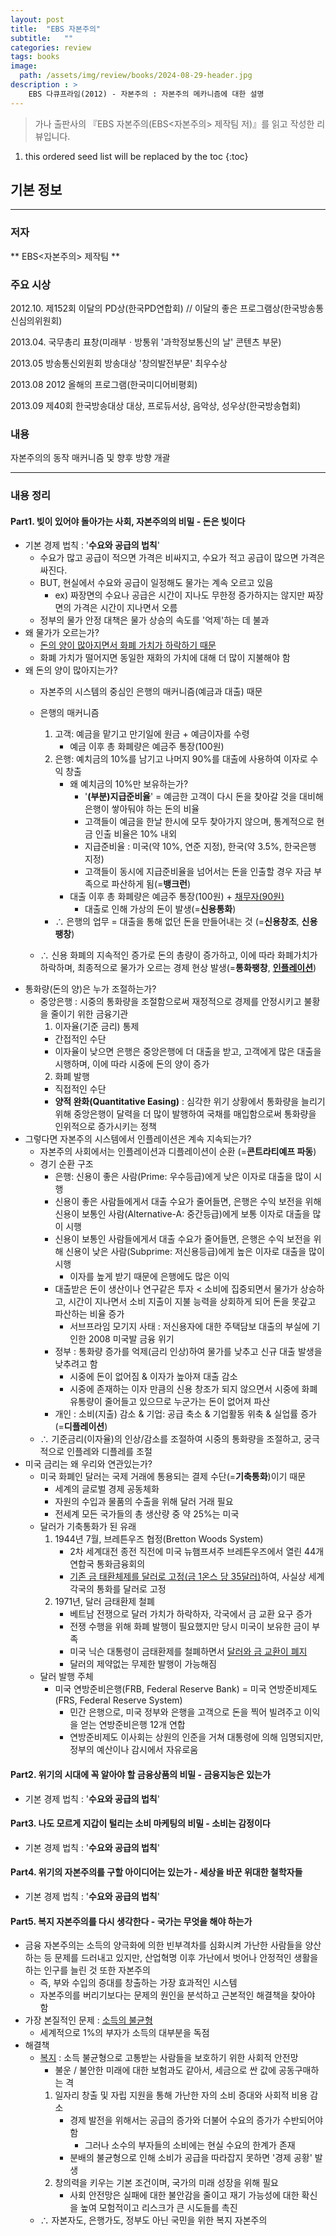 ```yaml
---
layout: post
title:  "EBS 자본주의"
subtitle:   ""
categories: review
tags: books
image:
  path: /assets/img/review/books/2024-08-29-header.jpg
description : >
    EBS 다큐프라임(2012) - 자본주의 : 자본주의 메카니즘에 대한 설명
---
```


>  가나 출판사의 『EBS 자본주의(EBS<자본주의> 제작팀 저)』를 읽고 작성한 리뷰입니다.

<!--more-->

1. this ordered seed list will be replaced by the toc
{:toc}

## 기본 정보
---
### 저자
** EBS<자본주의> 제작팀 **   

### 주요 시상   
2012.10. 제152회 이달의 PD상(한국PD연합회) // 이달의 좋은 프로그램상(한국방송통신심의위원회)

2013.04. 국무총리 표창(미래부ㆍ방통위 '과학정보통신의 날' 콘텐츠 부문)

2013.05 방송통신외원회 방송대상 '창의발전부문' 최우수상

2013.08 2012 올해의 프로그램(한국미디어비평회)

2013.09 제40회 한국방송대상 대상, 프로듀서상, 음악상, 성우상(한국방송협회)

### 내용
자본주의의 동작 매커니즘 및 향후 방향 개괄

---
### 내용 정리
#### Part1. 빚이 있어야 돌아가는 사회, 자본주의의 비밀 - 돈은 빚이다
  - 기본 경제 법칙 : '<b>수요와 공급의 법칙</b>'
    - 수요가 많고 공급이 적으면 가격은 비싸지고, 수요가 적고 공급이 많으면 가격은 싸진다.
    - BUT, 현실에서 수요와 공급이 일정해도 물가는 계속 오르고 있음
      - ex) 짜장면의 수요나 공급은 시간이 지나도 무한정 증가하지는 않지만 짜장면의 가격은 시간이 지나면서 오름
    - 정부의 물가 안정 대책은 물가 상승의 속도를 '억제'하는 데 불과
  - 왜 물가가 오르는가?
    - <u>돈의 양이 많아지면서 화폐 가치가 하락하기 때문</u>
    - 화폐 가치가 떨어지면 동일한 재화의 가치에 대해 더 많이 지불해야 함
  - 왜 돈의 양이 많아지는가?
    - 자본주의 시스템의 중심인 은행의 매커니즘(예금과 대출) 때문
    - 은행의 매커니즘
      1) 고객: 예금을 맡기고 만기일에 원금 + 예금이자를 수령
          - 예금 이후 총 화폐량은 예금주 통장(100원)
      2) 은행: 예치금의 10%를 남기고 나머지 90%를 대출에 사용하여 이자로 수익 창출
          - 왜 예치금의 10%만 보유하는가?
            - '<b>(부분)지급준비율</b>' =  예금한 고객이 다시 돈을 찾아갈 것을 대비해 은행이 쌓아둬야 하는 돈의 비율
            - 고객들이 예금을 한날 한시에 모두 찾아가지 않으며, 통계적으로 현금 인출 비율은 10% 내외
            - 지급준비율 : 미국(약 10%, 연준 지정), 한국(약 3.5%, 한국은행 지정)
            - 고객들이 동시에 지급준비율을 넘어서는 돈을 인출할 경우 자금 부족으로 파산하게 됨(=<b>뱅크런</b>)
          - 대출 이후 총 화폐량은 예금주 통장(100원) + <u>채무자(90원)</u>
            - 대출로 인해 가상의 돈이 발생(=<b>신용통화</b>)
      - ∴ 은행의 업무 = 대출을 통해 없던 돈을 만들어내는 것 (=<b>신용창조</b>, <b>신용팽창</b>)
      
    - ∴ 신용 화폐의 지속적인 증가로 돈의 총량이 증가하고, 이에 따라 화폐가치가 하락하며, 최종적으로 물가가 오르는 경제 현상 발생(=<b>통화팽창</b>, <b><u>인플레이션</u></b>)
  - 통화량(돈의 양)은 누가 조절하는가?
    - 중앙은행 : 시중의 통화량을 조절함으로써 재정적으로 경제를 안정시키고 불황을 줄이기 위한 금융기관
      1. 이자율(기준 금리) 통제
        - 간접적인 수단
        - 이자율이 낮으면 은행은 중앙은행에 더 대출을 받고, 고객에게 많은 대출을 시행하며, 이에 따라 시중에 돈의 양이 증가
      2. 화폐 발행
        - 직접적인 수단
        - <b>양적 완화(Quantitative Easing)</b> : 심각한 위기 상황에서 통화량을 늘리기 위해 중앙은행이 달력을 더 많이 발행하여 국채를 매입함으로써 통화량을 인위적으로 증가시키는 정책
  - 그렇다면 자본주의 시스템에서 인플레이션은 계속 지속되는가?
    - 자본주의 사회에서는 인플레이션과 디플레이션이 순환 (=<b>콘트라티예프 파동</b>)
    - 경기 순환 구조
      - 은행: 신용이 좋은 사람(Prime: 우수등급)에게 낮은 이자로 대출을 많이 시행
      - 신용이 좋은 사람들에게서 대출 수요가 줄어들면, 은행은 수익 보전을 위해 신용이 보통인 사람(Alternative-A: 중간등급)에게 보통 이자로 대출을 많이 시행
      - 신용이 보통인 사람들에게서 대출 수요가 줄어들면, 은행은 수익 보전을 위해 신용이 낮은 사람(Subprime: 저신용등급)에게 높은 이자로 대출을 많이 시행
        - 이자를 높게 받기 때문에 은행에도 많은 이익
      - 대출받은 돈이 생산이나 연구같은 투자 < 소비에 집중되면서 물가가 상승하고, 시간이 지나면서 소비 지출이 지불 능력을 상회하게 되어 돈을 못갚고 파산하는 비율 증가 
        - 서브프라임 모기지 사태 : 저신용자에 대한 주택담보 대출의 부실에 기인한 2008 미국발 금융 위기
      - 정부 : 통화량 증가를 억제(금리 인상)하여 물가를 낮추고 신규 대출 발생을 낮추려고 함
        - 시중에 돈이 없어짐 & 이자가 높아져 대출 감소
        - 시중에 존재하는 이자 만큼의 신용 창조가 되지 않으면서 시중에 화폐 유통량이 줄어들고 있으므로 누군가는 돈이 없어져 파산
      - 개인 : 소비(지출) 감소 & 기업: 공급 축소 & 기업활동 위축 & 실업률 증가 (=<b>디플레이션</b>)
    - ∴ 기준금리(이자율)의 인상/감소를 조절하여 시중의 통화량을 조절하고, 궁극적으로 인플레와 디플레를 조절
  - 미국 금리는 왜 우리와 연관있는가?
    - 미국 화폐인 달러는 국제 거래에 통용되는 결제 수단(=<b>기축통화</b>)이기 때문
      - 세계의 글로벌 경제 공동체화
      - 자원의 수입과 물품의 수출을 위해 달러 거래 필요
      - 전세계 모든 국가들의 총 생산량 중 약 25%는 미국
    - 달러가 기축통화가 된 유래
      1. 1944년 7월, 브레튼우즈 협정(Bretton Woods System)
          - 2차 세계대전 종전 직전에 미국 뉴햄프셔주 브레튼우즈에서 열린 44개 연합국 통화금융회의
          - <u>기존 금 태환체제를 달러로 고정(금 1온스 당 35달러)</u>하여, 사실상 세계 각국의 통화를 달러로 고정
      2. 1971년, 달러 금태환제 철폐
          - 베트남 전쟁으로 달러 가치가 하락하자, 각국에서 금 교환 요구 증가
          - 전쟁 수행을 위해 화폐 발행이 필요했지만 당시 미국이 보유한 금이 부족
          - 미국 닉슨 대통령이 금태환제를 철폐하면서 <u>달러와 금 교환이 폐지</u>
          - 달러의 제약없는 무제한 발행이 가능해짐
    - 달러 발행 주체
        - 미국 연방준비은행(FRB, Federal Reserve Bank) = 미국 연방준비제도(FRS, Federal Reserve System)
          - 민간 은행으로, 미국 정부와 은행을 고객으로 돈을 찍어 빌려주고 이익을 얻는 연방준비은행 12개 연합
          - 연방준비제도 이사회는 상원의 인준을 거쳐 대통령에 의해 임명되지만, 정부의 예산이나 감시에서 자유로움

      
#### Part2. 위기의 시대에 꼭 알아야 할 금융상품의 비밀 - 금융지능은 있는가
  - 기본 경제 법칙 : '<b>수요와 공급의 법칙</b>'

#### Part3. 나도 모르게 지갑이 털리는 소비 마케팅의 비밀 - 소비는 감정이다
  - 기본 경제 법칙 : '<b>수요와 공급의 법칙</b>'

#### Part4. 위기의 자본주의를 구할 아이디어는 있는가 - 세상을 바꾼 위대한 철학자들
  - 기본 경제 법칙 : '<b>수요와 공급의 법칙</b>'

#### Part5. 복지 자본주의를 다시 생각한다 - 국가는 무엇을 해야 하는가
  - 금융 자본주의는 소득의 양극화에 의한 빈부격차를 심화시켜 가난한 사람들을 양산하는 등 문제를 드러내고 있지만, 산업혁명 이후 가난에서 벗어나 안정적인 생활을 하는 인구를 늘린 것 또한 자본주의
    - 즉, 부와 수입의 증대를 창출하는 가장 효과적인 시스템
    - 자본주의를 버리기보다는 문제의 원인을 분석하고 근본적인 해결책을 찾아야 함
  - 가장 본질적인 문제 : <u>소득의 불균형</u>
    - 세계적으로 1%의 부자가 소득의 대부분을 독점
  - 해결책
    - <u>복지</u> : 소득 불균형으로 고통받는 사람들을 보호하기 위한 사회적 안전망
      - 불운 / 불안한 미래에 대한 보험과도 같아서, 세금으로 싼 값에 공동구매하는 격
      1. 일자리 창출 및 자립 지원을 통해 가난한 자의 소비 증대와 사회적 비용 감소
          - 경제 발전을 위해서는 공급의 증가와 더불어 수요의 증가가 수반되어야 함
            - 그러나 소수의 부자들의 소비에는 현실 수요의 한계가 존재
          - 분배의 불균형으로 인해 소비가 공급을 따라잡지 못하면 '경제 공황' 발생
      2. 창의력을 키우는 기본 조건이며, 국가의 미래 성장을 위해 필요
          - 사회 안전망은 실패에 대한 불안감을 줄이고 재기 가능성에 대한 확신을 높여 모험적이고 리스크가 큰 시도들를 촉진
    - ∴ 자본자도, 은행가도, 정부도 아닌 국민을 위한 복지 자본주의